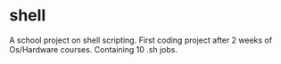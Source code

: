 # shell
A school project on shell scripting.
First coding project after 2 weeks of Os/Hardware courses.
Containing 10 .sh jobs.





